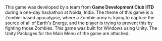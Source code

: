 This game was developed by a team from **Game Development Club IITD** during a one-day hackathon at Noida, India. The theme of this game is a Zombie-based apocalypse, where a Zombie army is trying to capture the source of all of Earth's Energy, and the player is trying to prevent this by fighting those Zombies. This game was built for Windows using Unity. The Unity Packages for the Main Menu of the game are attached.
